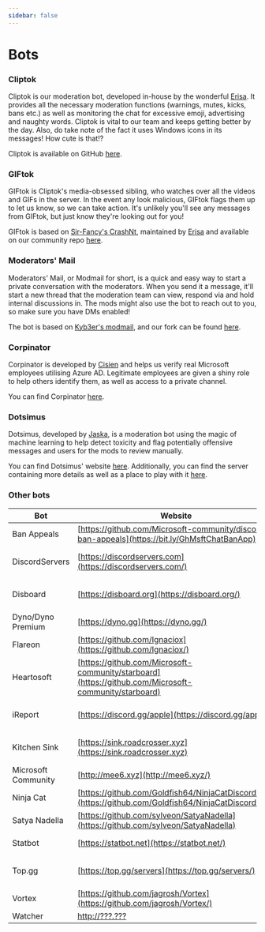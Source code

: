 ```yaml
---
sidebar: false
---
```


# Bots

### Cliptok
Cliptok is our moderation bot, developed in-house by the wonderful [Erisa](https://erisa.uk/). It provides all the necessary moderation functions (warnings, mutes, kicks, bans etc.) as well as monitoring the chat for excessive emoji, advertising and naughty words. Cliptok is vital to our team and keeps getting better by the day. Also, do take note of the fact it uses Windows icons in its messages! How cute is that!?

Cliptok is available on GitHub [here](https://github.com/Erisa/cliptok). 

### GIFtok
GIFtok is Cliptok's media-obsessed sibling, who watches over all the videos and GIFs in the server. In the event any look malicious, GIFtok flags them up to let us know, so we can take action. It's unlikely you'll see any messages from GIFtok, but just know they're looking out for you!

GIFtok is based on [Sir-Fancy's CrashNt](https://github.com/Sir-Fancy/CrashNt), maintained by [Erisa](https://erisa.uk/) and available on our community repo [here](https://github.com/Microsoft-community/GIFtok). 

### Moderators' Mail

Moderators' Mail, or Modmail for short, is a quick and easy way to start a private conversation with the moderators. When you send it a message, it'll start a new thread that the moderation team can view, respond via and hold internal discussions in. The mods might also use the bot to reach out to you, so make sure you have DMs enabled!

The bot is based on [Kyb3er's modmail](https://github.com/kyb3r/modmail), and our fork can be found [here](https://github.com/Microsoft-community/modmail).

### Corpinator

Corpinator is developed by [Cisien](https://github.com/cisien) and helps us verify real Microsoft employees utilising Azure AD. Legitimate employees are given a shiny role to help others identify them, as well as access to a private channel.

You can find Corpinator [here](https://github.com/Cisien/corpinator).

### Dotsimus

Dotsimus, developed by [Jaska](https://discordhub.com/profile/71270107371802624), is a moderation bot using the magic of machine learning to help detect toxicity and flag potentially offensive messages and users for the mods to review manually.

You can find Dotsimus' website [here](https://dotsimus.com/). Additionally, you can find the server containing more details as well as a place to play with it [here](https://discord.gg/VqKQf4M).

### Other bots
| Bot                 | Website                                                                                               | Function                |
|---------------------|-------------------------------------------------------------------------------------------------------|-------------------------|
| Ban Appeals         | [https://github.com/Microsoft-community/discord-ban-appeals](https://bit.ly/GhMsftChatBanApp)         | Ban Appeals             |
| DiscordServers      | [https://discordservers.com](https://discordservers.com/)                                             | Public server listing   |
| Disboard            | [https://disboard.org](https://disboard.org/)                                                         | Public server listing   |
| Dyno/Dyno Premium   | [https://dyno.gg](https://dyno.gg/)                                                                   | Logging                 |
| Flareon             | [https://github.com/Ignaciox](https://github.com/Ignaciox/)                                           | Music                   |
| Heartosoft          | [https://github.com/Microsoft-community/starboard](https://github.com/Microsoft-community/starboard)  | Starboard               |
| iReport             | [https://discord.gg/apple](https://discord.gg/apple/)                                                 | Inter-server reporting  |
| Kitchen Sink        | [https://sink.roadcrosser.xyz](https://sink.roadcrosser.xyz)                                          | Message Content from URL|
| Microsoft Community | [http://mee6.xyz](http://mee6.xyz/)                                                                   | Levelling and utilities |
| Ninja Cat           | [https://github.com/Goldfish64/NinjaCatDiscordBot](https://github.com/Goldfish64/NinjaCatDiscordBot/) | Insider info            |
| Satya Nadella       | [https://github.com/sylveon/SatyaNadella](https://github.com/sylveon/SatyaNadella)                    | Giveaways               |
| Statbot             | [https://statbot.net](https://statbot.net/)                                                           | Server statistics       |
| Top.gg              | [https://top.gg/servers](https://top.gg/servers/)                                                     | Public server listing   |
| Vortex              | [https://github.com/jagrosh/Vortex](https://github.com/jagrosh/Vortex/)                               | Moderation              |
| Watcher             | [http://???.???](http://hmpg.net/)                                                                    | Watching                |
